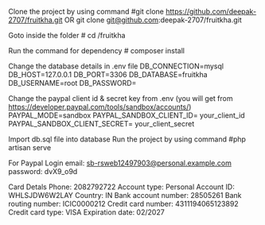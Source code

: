 Clone the project by using command #git clone https://github.com/deepak-2707/fruitkha.git OR git clone git@github.com:deepak-2707/fruitkha.git

Goto inside the folder # cd /fruitkha

Run the command for dependency # composer install

Change the database details in .env file 
    DB_CONNECTION=mysql
    DB_HOST=127.0.0.1
    DB_PORT=3306
    DB_DATABASE=fruitkha
    DB_USERNAME=root
    DB_PASSWORD=

Change the paypal client id & secret key from .env (you will get from <a href="https://developer.paypal.com/tools/sandbox/accounts/">https://developer.paypal.com/tools/sandbox/accounts/</a>)
    PAYPAL_MODE=sandbox
    PAYPAL_SANDBOX_CLIENT_ID= your_client_id 
    PAYPAL_SANDBOX_CLIENT_SECRET= your_client_secret


Import db.sql file into database
Run the project by using command #php artisan serve


For Paypal Login
    email: sb-rsweb12497903@personal.example.com
    password: dvX9_o9d
    
Card Detals
    Phone: 2082792722
    Account type: Personal
    Account ID: WHLSJDW6W2LAY
    Country: IN
    Bank account number: 28505261
    Bank routing number: ICIC0000212
    Credit card number: 4311194065123892
    Credit card type: VISA
    Expiration date: 02/2027    
